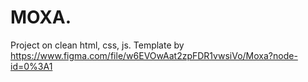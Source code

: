 # MOXA.
Project on clean html, css, js.
Template by https://www.figma.com/file/w6EVOwAat2zpFDR1vwsiVo/Moxa?node-id=0%3A1

